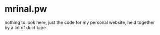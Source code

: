 # mrinal.pw

nothing to look here, 
just the code for my personal website, 
held together by a lot of duct tape
